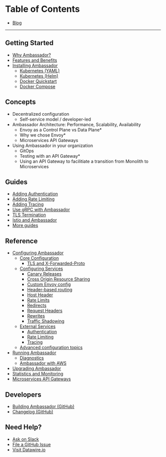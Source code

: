 # Table of Contents

* [Blog](https://blog.getambassador.io)

----

## Getting Started

* [Why Ambassador?](about/why-ambassador.md)
* [Features and Benefits](about/features-and-benefits.md)
* [Installing Ambassador](user-guide/install.md)
  * [Kubernetes (YAML)](user-guide/getting-started.md)
  * [Kubernetes (Helm)](user-guide/helm.md)
  * [Docker Quickstart](about/quickstart.md)
  * [Docker Compose](user-guide/docker-compose.md)

## Concepts

* Decentralized configuration
  * Self-service model / developer-led
* Ambassador Architecture: Performance, Scalability, Availability
  * Envoy as a Control Plane vs Data Plane*
  * Why we chose Envoy*
  * Microservices API Gateways
* Using Ambassador in your organization
  * GitOps
  * Testing with an API Gateway* 
  * Using an API Gateway to facilitiate a transition from Monolith to Microservices


## Guides

* [Adding Authentication](user-guide/auth-tutorial.md)
* [Adding Rate Limiting](user-guide/rate-limiting-tutorial.md)
* [Adding Tracing](user-guide/tracing-tutorial.md)
* [Use gRPC with Ambassador](user-guide/grpc.md)
* [TLS Termination](user-guide/tls-termination.md)
* [Istio and Ambassador](user-guide/with-istio.md)
* [More guides](https://blog.getambassador.io/howto/home)

## Reference

* [Configuring Ambassador](reference/configuration.md)
  * [Core Configuration](reference/modules.md)
    * [TLS and X-Forwarded-Proto](reference/core/tls.md)
  * [Configuring Services](reference/mappings.md)
    * [Canary Releases](reference/canary.md)
    * [Cross Origin Resource Sharing](reference/cors.md)
    * [Custom Envoy config](reference/override.md)
    * [Header-based routing](reference/headers.md)
    * [Host Header](reference/host.md)
    * [Rate Limits](reference/rate-limits.md)
    * [Redirects](reference/redirects.md)
    * [Request Headers](reference/add_request_headers.md)
    * [Rewrites](reference/rewrites.md)
    * [Traffic Shadowing](reference/shadowing.md)
  * [External Services](reference/services/services.md)
    * [Authentication](reference/services/auth-service.md)
    * [Rate Limiting](reference/services/rate-limit-service.md)
    * [Tracing](reference/services/tracing-service.md)
  * [Advanced configuration topics](reference/advanced.md)
* [Running Ambassador](reference/running.md)
  * [Diagnostics](reference/diagnostics.md)
  * [Ambassador with AWS](reference/ambassador-with-aws.md)
* [Upgrading Ambassador](reference/upgrading.md)
* [Statistics and Monitoring](reference/statistics.md)
* [Microservices API Gateways](about/microservices-api-gateways.md)

## Developers

* [Building Ambassador (GitHub)](https://github.com/datawire/ambassador/blob/master/BUILDING.md)
* [Changelog (GitHub)](https://github.com/datawire/ambassador/blob/master/CHANGELOG.md)

## Need Help?

* [Ask on Slack](https://d6e.co/slack)
* [File a GitHub Issue](https://github.com/datawire/ambassador/issues/new)
* [Visit Datawire.io](https://www.datawire.io)
